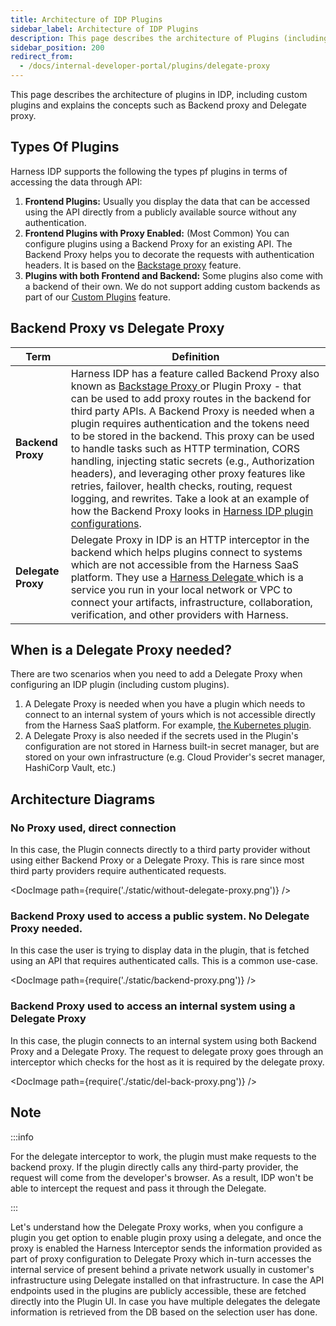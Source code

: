 ```yaml
---
title: Architecture of IDP Plugins
sidebar_label: Architecture of IDP Plugins
description: This page describes the architecture of Plugins (including Custom Plugins) and talk about Configuration, Backend Proxy and Delegate Proxy.
sidebar_position: 200
redirect_from:
  - /docs/internal-developer-portal/plugins/delegate-proxy
---
```


This page describes the architecture of plugins in IDP, including custom plugins and explains the concepts such as Backend proxy and Delegate proxy.

## Types Of Plugins

Harness IDP supports the following the types pf plugins in terms of accessing the data through API:

1. **Frontend Plugins:** Usually you display the data that can be accessed using the API directly from a publicly available source without any authentication.
2. **Frontend Plugins with Proxy Enabled:** (Most Common) You can configure plugins using a Backend Proxy for an existing API. The Backend Proxy helps you to decorate the requests with authentication headers. It is based on the [Backstage proxy](https://backstage.io/docs/plugins/proxying/) feature.
3. **Plugins with both Frontend and Backend:** Some plugins also come with a backend of their own. We do not support adding custom backends as part of our [Custom Plugins](/docs/internal-developer-portal/plugins/custom-plugins/overview) feature.

## Backend Proxy vs Delegate Proxy

| Term               | Definition                                                                                                                                                                                                                                                                                                                                                                                                                                                                                                                                                                                                                                                                                                                                                                                                                              |
| ------------------ | --------------------------------------------------------------------------------------------------------------------------------------------------------------------------------------------------------------------------------------------------------------------------------------------------------------------------------------------------------------------------------------------------------------------------------------------------------------------------------------------------------------------------------------------------------------------------------------------------------------------------------------------------------------------------------------------------------------------------------------------------------------------------------------------------------------------------------------- |
| **Backend Proxy**  | Harness IDP has a feature called Backend Proxy also known as [ Backstage Proxy ](https://backstage.io/docs/plugins/proxying/) or Plugin Proxy - that can be used to add proxy routes in the backend for third party APIs. A Backend Proxy is needed when a plugin requires authentication and the tokens need to be stored in the backend. This proxy can be used to handle tasks such as HTTP termination, CORS handling, injecting static secrets (e.g., Authorization headers), and leveraging other proxy features like retries, failover, health checks, routing, request logging, and rewrites. Take a look at an example of how the Backend Proxy looks in [Harness IDP plugin configurations](https://developer.harness.io/docs/internal-developer-portal/plugins/available-plugins/pagerduty/#application-configuration-yaml). |
| **Delegate Proxy** | Delegate Proxy in IDP is an HTTP interceptor in the backend which helps plugins connect to systems which are not accessible from the Harness SaaS platform. They use a [ Harness Delegate ](/docs/platform/delegates/delegate-concepts/delegate-overview/) which is a service you run in your local network or VPC to connect your artifacts, infrastructure, collaboration, verification, and other providers with Harness.                                                                                                                                                                                                                                                                                                                                                                                                            |

## When is a Delegate Proxy needed?

There are two scenarios when you need to add a Delegate Proxy when configuring an IDP plugin (including custom plugins).

1. A Delegate Proxy is needed when you have a plugin which needs to connect to an internal system of yours which is not accessible directly from the Harness SaaS platform. For example, [the Kubernetes plugin](https://developer.harness.io/docs/internal-developer-portal/plugins/available-plugins/kubernetes/#delegate-proxy).
2. A Delegate Proxy is also needed if the secrets used in the Plugin's configuration are not stored in Harness built-in secret manager, but are stored on your own infrastructure (e.g. Cloud Provider's secret manager, HashiCorp Vault, etc.)

## Architecture Diagrams

### No Proxy used, direct connection

In this case, the Plugin connects directly to a third party provider without using either Backend Proxy or a Delegate Proxy. This is rare since most third party providers require authenticated requests.

<DocImage path={require('./static/without-delegate-proxy.png')} />

### Backend Proxy used to access a public system. No Delegate Proxy needed.

In this case the user is trying to display data in the plugin, that is fetched using an API that requires authenticated calls. This is a common use-case.


<DocImage path={require('./static/backend-proxy.png')} />

### Backend Proxy used to access an internal system using a Delegate Proxy

In this case, the plugin connects to an internal system using both Backend Proxy and a Delegate Proxy. The request to delegate proxy goes through an interceptor which checks for the host as it is required by the delegate proxy. 

<DocImage path={require('./static/del-back-proxy.png')} />

## Note

:::info

For the delegate interceptor to work, the plugin must make requests to the backend proxy. If the plugin directly calls any third-party provider, the request will come from the developer's browser. As a result, IDP won't be able to intercept the request and pass it through the Delegate.

:::

Let's understand how the Delegate Proxy works, when you configure a plugin you get option to enable plugin proxy using a delegate, and once the proxy is enabled the Harness Interceptor sends the information provided as part of proxy configuration to Delegate Proxy which in-turn accesses the internal service of present behind a private network usually in customer's infrastructure using Delegate installed on that infrastructure. In case the API endpoints used in the plugins are publicly accessible, these are fetched directly into the Plugin UI. In case you have multiple delegates the delegate information is retrieved from the DB based on the selection user has done.
